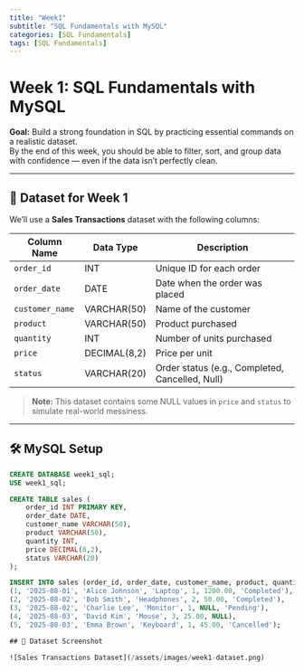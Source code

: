```yaml
---
title: "Week1"
subtitle: "SQL Fundamentals with MySQL"
categories: [SQL Fundamentals]
tags: [SQL Fundamentals]
---
```


# Week 1: SQL Fundamentals with MySQL

**Goal:** Build a strong foundation in SQL by practicing essential commands on a realistic dataset.  
By the end of this week, you should be able to filter, sort, and group data with confidence — even if the data isn’t perfectly clean.

---

## 📂 Dataset for Week 1
We’ll use a **Sales Transactions** dataset with the following columns:

| Column Name     | Data Type    | Description                                      |
|-----------------|-------------|--------------------------------------------------|
| `order_id`      | INT         | Unique ID for each order                         |
| `order_date`    | DATE        | Date when the order was placed                   |
| `customer_name` | VARCHAR(50) | Name of the customer                             |
| `product`       | VARCHAR(50) | Product purchased                                |
| `quantity`      | INT         | Number of units purchased                        |
| `price`         | DECIMAL(8,2)| Price per unit                                   |
| `status`        | VARCHAR(20) | Order status (e.g., Completed, Cancelled, Null)  |

> **Note:** This dataset contains some NULL values in `price` and `status` to simulate real-world messiness.

---

## 🛠 MySQL Setup

```sql
CREATE DATABASE week1_sql;
USE week1_sql;

CREATE TABLE sales (
    order_id INT PRIMARY KEY,
    order_date DATE,
    customer_name VARCHAR(50),
    product VARCHAR(50),
    quantity INT,
    price DECIMAL(8,2),
    status VARCHAR(20)
);

INSERT INTO sales (order_id, order_date, customer_name, product, quantity, price, status) VALUES
(1, '2025-08-01', 'Alice Johnson', 'Laptop', 1, 1200.00, 'Completed'),
(2, '2025-08-02', 'Bob Smith', 'Headphones', 2, 50.00, 'Completed'),
(3, '2025-08-02', 'Charlie Lee', 'Monitor', 1, NULL, 'Pending'),
(4, '2025-08-03', 'David Kim', 'Mouse', 3, 25.00, NULL),
(5, '2025-08-03', 'Emma Brown', 'Keyboard', 1, 45.00, 'Cancelled');

## 📸 Dataset Screenshot

![Sales Transactions Dataset](/assets/images/week1-dataset.png)
